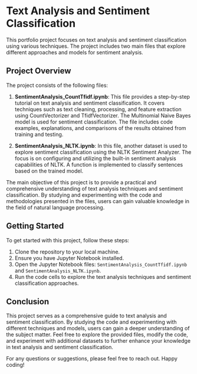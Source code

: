# Text Analysis and Sentiment Classification

This portfolio project focuses on text analysis and sentiment classification using various techniques. The project includes two main files that explore different approaches and models for sentiment analysis.

## Project Overview

The project consists of the following files:

1. **SentimentAnalysis_CountTfidf.ipynb**: This file provides a step-by-step tutorial on text analysis and sentiment classification. It covers techniques such as text cleaning, processing, and feature extraction using CountVectorizer and TfidfVectorizer. The Multinomial Naive Bayes model is used for sentiment classification. The file includes code examples, explanations, and comparisons of the results obtained from training and testing.

2. **SentimentAnalysis_NLTK.ipynb**: In this file, another dataset is used to explore sentiment classification using the NLTK Sentiment Analyzer. The focus is on configuring and utilizing the built-in sentiment analysis capabilities of NLTK. A function is implemented to classify sentences based on the trained model.

The main objective of this project is to provide a practical and comprehensive understanding of text analysis techniques and sentiment classification. By studying and experimenting with the code and methodologies presented in the files, users can gain valuable knowledge in the field of natural language processing.

## Getting Started

To get started with this project, follow these steps:

1. Clone the repository to your local machine.
2. Ensure you have Jupyter Notebook installed.
3. Open the Jupyter Notebook files: `SentimentAnalysis_CountTfidf.ipynb` and `SentimentAnalysis_NLTK.ipynb`.
4. Run the code cells to explore the text analysis techniques and sentiment classification approaches.


## Conclusion

This project serves as a comprehensive guide to text analysis and sentiment classification. By studying the code and experimenting with different techniques and models, users can gain a deeper understanding of the subject matter. Feel free to explore the provided files, modify the code, and experiment with additional datasets to further enhance your knowledge in text analysis and sentiment classification.

For any questions or suggestions, please feel free to reach out. Happy coding!
